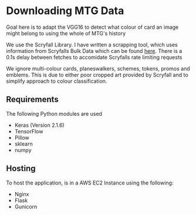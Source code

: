 # Downloading MTG Data

Goal here is to adapt the VGG16 to detect what colour of card an image might belong to using the whole of MTG's history

We use the Scryfall Library. I have written a scrapping tool, which uses information from Scryfalls Bulk Data which can be found [here](https://scryfall.com/docs/api/bulk-data). There is a 0.1s delay between fetches to accomidate Scryfalls rate limiting requests

We ignore multi-colour cards, planeswalkers, schemes, tokens, promos and emblems. This is due to either poor cropped art provided by Scryfall and to simplify approach to colour classification.

## Requirements

The following Python modules are used

- Keras (Version 2.1.6)
- TensorFlow
- Pillow
- sklearn
- numpy

## Hosting

To host the application, is in a AWS EC2 Instance using the following:
- Nginx
- Flask
- Gunicorn
